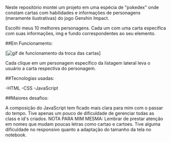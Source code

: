 Neste repositório montei um projeto em uma espécia de "pokedex" onde constam cartas com habilidades e informações de personagens (meramente ilustrativas) do jogo Genshin Impact.

Escolhi meus 10 melhores personagens. Cada um com uma carta específica com suas informações, img e fundo correspondentes ao seu elemento.

##Em Funcionamento:

[<img src="tela-projeto.png" alt="gif de funcionamento da troca das cartas">]

Cada clique em um personagem específico da listagem lateral leva o usuário a carta respectiva do personagem.

##Tecnologias usadas:

-HTML
-CSS
-JavaScript


##Maiores desafios:

A composição do JavaScript tem ficado mais clara para mim com o passar do tempo. Tive apenas um pouco de dificuldade de gerenciar todas as class e id's criados. NOTA PARA MIM MESMA: Lembrar de prestar atenção em nomes que mudam poucas letras como cartao e cartoes.
Tive alguma dificuldade no responsivo quanto a adaptação do tamanho da tela no notebook.
